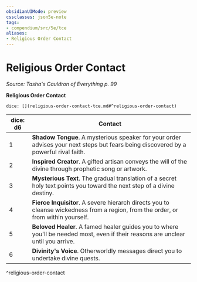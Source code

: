 ```yaml
---
obsidianUIMode: preview
cssclasses: json5e-note
tags:
- compendium/src/5e/tce
aliases:
- Religious Order Contact
---
```

# Religious Order Contact
*Source: Tasha's Cauldron of Everything p. 99* 

**Religious Order Contact**

`dice: [](religious-order-contact-tce.md#^religious-order-contact)`

| dice: d6 | Contact |
|----------|---------|
| 1 | **Shadow Tongue**. A mysterious speaker for your order advises your next steps but fears being discovered by a powerful rival faith. |
| 2 | **Inspired Creator**. A gifted artisan conveys the will of the divine through prophetic song or artwork. |
| 3 | **Mysterious Text**. The gradual translation of a secret holy text points you toward the next step of a divine destiny. |
| 4 | **Fierce Inquisitor**. A severe hierarch directs you to cleanse wickedness from a region, from the order, or from within yourself. |
| 5 | **Beloved Healer**. A famed healer guides you to where you'll be needed most, even if their reasons are unclear until you arrive. |
| 6 | **Divinity's Voice**. Otherworldly messages direct you to undertake divine quests. |
^religious-order-contact